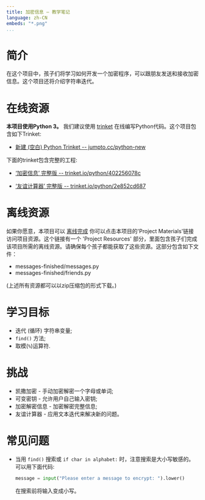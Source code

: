 ```yaml
---
title: 加密信息 — 教学笔记
language: zh-CN
embeds: "*.png"
...
```


# 简介

在这个项目中，孩子们将学习如何开发一个加密程序，可以跟朋友发送和接收加密信息。这个项目还将介绍字符串迭代。

# 在线资源

__本项目使用Python 3。__ 我们建议使用 [trinket](https://trinket.io/) 在线编写Python代码。这个项目包含如下Trinket:

+ [新建 (空白) Python Trinket -- jumpto.cc/python-new](http://jumpto.cc/python-new)

下面的trinket包含完整的工程:

+ [‘加密信息’ 完整版 -- trinket.io/python/402256078c](https://trinket.io/python/402256078c)

+ [‘友谊计算器’ 完整版 -- trinket.io/python/2e852cd687](https://trinket.io/python/2e852cd687)

# 离线资源

如果你愿意，本项目可以 [离线完成](https://www.codeclubprojects.org/en-GB/resources/python-working-offline/) 你可以点击本项目的'Project Materials'链接访问项目资源。这个链接有一个 'Project Resources' 部分，里面包含孩子们完成该项目所需的离线资源。请确保每个孩子都能获取了这些资源。这部分包含如下文件：

+ messages-finished/messages.py
+ messages-finished/friends.py

(上述所有资源都可以以zip压缩包的形式下载。)

# 学习目标

+ 迭代 (循环) 字符串变量;
+ `find()` 方法;
+ 取模(`%`)运算符.

# 挑战

+ 凯撒加密 - 手动加密解密一个字母或单词;
+ 可变密钥 - 允许用户自己输入密钥;
+ 加密解密信息 - 加密解密完整信息;
+ 友谊计算器 - 应用文本迭代来解决新的问题。

# 常见问题

+ 当用 `find()` 搜索或 `if char in alphabet:` 时，注意搜索是大小写敏感的。 可以用下面代码:

	```python
	message = input("Please enter a message to encrypt: ").lower()
	```

	在搜索前将输入变成小写。